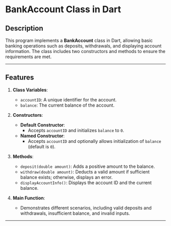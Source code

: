 # BankAccount Class in Dart

## Description
This program implements a **BankAccount** class in Dart, allowing basic banking operations such as deposits, withdrawals, and displaying account information. The class includes two constructors and methods to ensure the requirements are met.

---

## Features

1. **Class Variables**:
   - `accountID`: A unique identifier for the account.
   - `balance`: The current balance of the account.

2. **Constructors**:
   - **Default Constructor**:
     - Accepts `accountID` and initializes `balance` to `0`.
   - **Named Constructor**:
     - Accepts `accountID` and optionally allows initialization of `balance` (default is `0`).

3. **Methods**:
   - `deposit(double amount)`: Adds a positive amount to the balance.
   - `withdraw(double amount)`: Deducts a valid amount if sufficient balance exists; otherwise, displays an error.
   - `displayAccountInfo()`: Displays the account ID and the current balance.

4. **Main Function**:
   - Demonstrates different scenarios, including valid deposits and withdrawals, insufficient balance, and invalid inputs.

---


